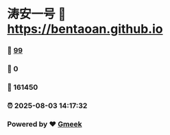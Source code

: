 # 涛安一号 :link: https://bentaoan.github.io 
### :page_facing_up: [99](https://bentaoan.github.io/tag.html) 
### :speech_balloon: 0 
### :hibiscus: 161450 
### :alarm_clock: 2025-08-03 14:17:32 
### Powered by :heart: [Gmeek](https://github.com/Meekdai/Gmeek)
